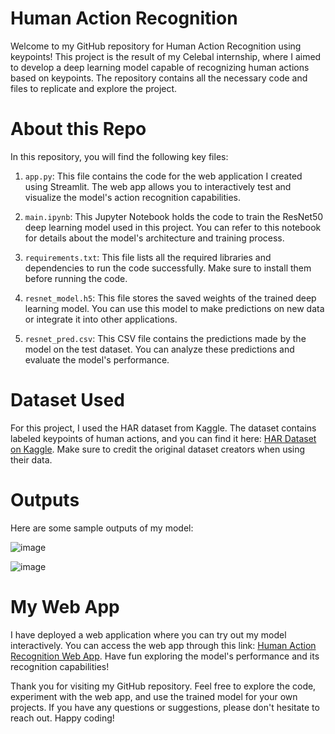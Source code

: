 # Human Action Recognition 

Welcome to my GitHub repository for Human Action Recognition using keypoints! This project is the result of my Celebal internship, where I aimed to develop a deep learning model capable of recognizing human actions based on keypoints. The repository contains all the necessary code and files to replicate and explore the project.

# About this Repo
In this repository, you will find the following key files:

1. `app.py`: This file contains the code for the web application I created using Streamlit. The web app allows you to interactively test and visualize the model's action recognition capabilities.

2. `main.ipynb`: This Jupyter Notebook holds the code to train the ResNet50 deep learning model used in this project. You can refer to this notebook for details about the model's architecture and training process.

3. `requirements.txt`: This file lists all the required libraries and dependencies to run the code successfully. Make sure to install them before running the code.

4. `resnet_model.h5`: This file stores the saved weights of the trained deep learning model. You can use this model to make predictions on new data or integrate it into other applications.

5. `resnet_pred.csv`: This CSV file contains the predictions made by the model on the test dataset. You can analyze these predictions and evaluate the model's performance.

# Dataset Used
For this project, I used the HAR dataset from Kaggle. The dataset contains labeled keypoints of human actions, and you can find it here: [HAR Dataset on Kaggle](https://www.kaggle.com/datasets/meetnagadia/human-action-recognition-har-dataset). Make sure to credit the original dataset creators when using their data.

# Outputs
Here are some sample outputs of my model:

![image](![image](https://github.com/omagarwal2002/Celebal-Technologies-Internship/assets/75072839/09432183-0397-40a4-8e80-a744c053dee2))

![image](![image](https://github.com/omagarwal2002/Celebal-Technologies-Internship/assets/75072839/349e33d9-9cff-43ee-b5e2-5dd1fef4042f))


# My Web App
I have deployed a web application where you can try out my model interactively. You can access the web app through this link: [Human Action Recognition Web App](https://celebal-technologies-internship-mrpziagpwsv8diezfcjrqt.streamlit.app/). Have fun exploring the model's performance and its recognition capabilities!


Thank you for visiting my GitHub repository. Feel free to explore the code, experiment with the web app, and use the trained model for your own projects. If you have any questions or suggestions, please don't hesitate to reach out. Happy coding!

